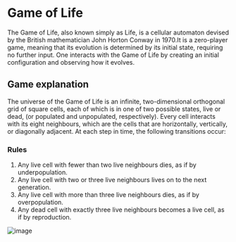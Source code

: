 # Game of Life
 
The Game of Life, also known simply as Life, is a cellular automaton devised by the British mathematician John Horton Conway in 1970.It is a zero-player game, meaning that its evolution is determined by its initial state, requiring no further input. One interacts with the Game of Life by creating an initial configuration and observing how it evolves. 

## Game explanation
The universe of the Game of Life is an infinite, two-dimensional orthogonal grid of square cells, each of which is in one of two possible states, live or dead, (or populated and unpopulated, respectively). Every cell interacts with its eight neighbours, which are the cells that are horizontally, vertically, or diagonally adjacent. At each step in time, the following transitions occur:
### Rules

 1. Any live cell with fewer than two live neighbours dies, as if by underpopulation.
 1. Any live cell with two or three live neighbours lives on to the next generation.
 1. Any live cell with more than three live neighbours dies, as if by overpopulation.
 1. Any dead cell with exactly three live neighbours becomes a live cell, as if by reproduction.
   


![image](https://user-images.githubusercontent.com/39504405/95122285-eecf1f80-0758-11eb-9b2c-f7dd35b6e13f.png)
